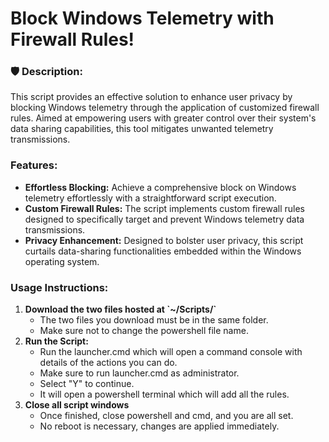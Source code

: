 # Block Windows Telemetry with Firewall Rules!

<h3> 🛡️ Description:</h3>
<p>This script provides an effective solution to enhance user privacy by blocking Windows telemetry through the application of customized firewall rules. Aimed at empowering users with greater control over their system's data sharing capabilities, this tool mitigates unwanted telemetry transmissions.</p>

<h3>Features:</h3>
<ul>
  <li><strong>Effortless Blocking:</strong> Achieve a comprehensive block on Windows telemetry effortlessly with a straightforward script execution.</li>
  <li><strong>Custom Firewall Rules:</strong> The script implements custom firewall rules designed to specifically target and prevent Windows telemetry data transmissions.</li>
  <li><strong>Privacy Enhancement:</strong> Designed to bolster user privacy, this script curtails data-sharing functionalities embedded within the Windows operating system.</li>
</ul>

<h3>Usage Instructions:</h3>
<ol>
  <li><strong>Download the two files hosted at `~/Scripts/` </strong>
    <ul>
      <li>The two files you download must be in the same folder.</li>
      <li>Make sure not to change the powershell file name.</li>
    </ul>
  </li>

  <li><strong>Run the Script:</strong>
    <ul>
      <li>Run the launcher.cmd which will open a command console with details of the actions you can do.</li>
      <li>Make sure to run launcher.cmd as administrator.</li>
      <li>Select "Y" to continue.</li>
      <li>It will open a powershell terminal which will add all the rules.</li>
    </ul>
  </li>

  <li><strong>Close all script windows</strong>
    <ul>
      <li>Once finished, close powershell and cmd, and you are all set.</li>
      <li>No reboot is necessary, changes are applied immediately.</li>
    </ul>
  </li>
</ol>
